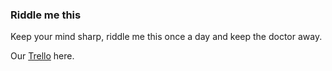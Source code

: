 ### Riddle me this

Keep your mind sharp, riddle me this once a day and keep the doctor away.

Our [Trello](https://trello.com/b/E9jle1rL/riddles) here.